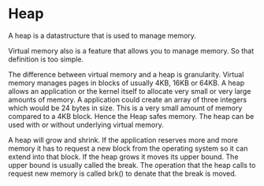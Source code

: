 # Heap

A heap is a datastructure that is used to manage memory.

Virtual memory also is a feature that allows you to manage memory. So that definition is too simple.

The difference between virtual memory and a heap is granularity. Virtual memory manages pages in blocks of
usually 4KB, 16KB or 64KB. A heap allows an application or the kernel itself to allocate very small or very large
amounts of memory. A application could create an array of three integers which would be 24 bytes in size. This
is a very small amount of memory compared to a 4KB block. Hence the Heap safes memory. The heap can be used with
or without underlying virtual memory.

A heap will grow and shrink. If the application reserves more and more memory it has to request a new block
from the operating system so it can extend into that block. If the heap grows it moves its upper bound. The upper
bound is usually called the break. The operation that the heap calls to request new memory is called brk() to
denate that the break is moved.
